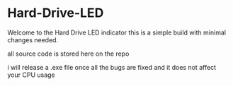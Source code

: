 # Hard-Drive-LED

Welcome to the Hard Drive LED indicator
this is a simple build with minimal changes needed.

all source code is stored here on the repo

i will release a .exe file once all the bugs are fixed and it does not affect your CPU usage
